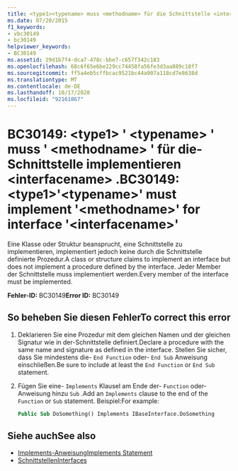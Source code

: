 ```yaml
---
title: <type1><typename> muss <methodname> für die Schnittstelle <interfacename> implementieren.
ms.date: 07/20/2015
f1_keywords:
- vbc30149
- bc30149
helpviewer_keywords:
- BC30149
ms.assetid: 29d1b7f4-dca7-478c-bbe7-c657f342c183
ms.openlocfilehash: 68c6f65e6be229cc74458fa56fe3d3aa889c18f7
ms.sourcegitcommit: ff5a4eb5cffbcac9521bc44a907a118cd7e8638d
ms.translationtype: MT
ms.contentlocale: de-DE
ms.lasthandoff: 10/17/2020
ms.locfileid: "92161867"
---
```

# <a name="bc30149-type1typename-must-implement-methodname-for-interface-interfacename"></a><span data-ttu-id="9c12f-102">BC30149: \<type1> ' \<typename> ' muss ' \<methodname> ' für die-Schnittstelle implementieren \<interfacename> .</span><span class="sxs-lookup"><span data-stu-id="9c12f-102">BC30149: \<type1>'\<typename>' must implement '\<methodname>' for interface '\<interfacename>'</span></span>

<span data-ttu-id="9c12f-103">Eine Klasse oder Struktur beansprucht, eine Schnittstelle zu implementieren, implementiert jedoch keine durch die Schnittstelle definierte Prozedur.</span><span class="sxs-lookup"><span data-stu-id="9c12f-103">A class or structure claims to implement an interface but does not implement a procedure defined by the interface.</span></span> <span data-ttu-id="9c12f-104">Jeder Member der Schnittstelle muss implementiert werden.</span><span class="sxs-lookup"><span data-stu-id="9c12f-104">Every member of the interface must be implemented.</span></span>

 <span data-ttu-id="9c12f-105">**Fehler-ID:** BC30149</span><span class="sxs-lookup"><span data-stu-id="9c12f-105">**Error ID:** BC30149</span></span>

## <a name="to-correct-this-error"></a><span data-ttu-id="9c12f-106">So beheben Sie diesen Fehler</span><span class="sxs-lookup"><span data-stu-id="9c12f-106">To correct this error</span></span>

1. <span data-ttu-id="9c12f-107">Deklarieren Sie eine Prozedur mit dem gleichen Namen und der gleichen Signatur wie in der-Schnittstelle definiert.</span><span class="sxs-lookup"><span data-stu-id="9c12f-107">Declare a procedure with the same name and signature as defined in the interface.</span></span> <span data-ttu-id="9c12f-108">Stellen Sie sicher, dass Sie mindestens die- `End Function` oder- `End Sub` Anweisung einschließen.</span><span class="sxs-lookup"><span data-stu-id="9c12f-108">Be sure to include at least the `End Function` or `End Sub` statement.</span></span>

2. <span data-ttu-id="9c12f-109">Fügen Sie eine- `Implements` Klausel am Ende der- `Function` oder-Anweisung hinzu `Sub` .</span><span class="sxs-lookup"><span data-stu-id="9c12f-109">Add an `Implements` clause to the end of the `Function` or `Sub` statement.</span></span> <span data-ttu-id="9c12f-110">Beispiel:</span><span class="sxs-lookup"><span data-stu-id="9c12f-110">For example:</span></span>

    ```vb
    Public Sub DoSomething() Implements IBaseInterface.DoSomething
    ```

## <a name="see-also"></a><span data-ttu-id="9c12f-111">Siehe auch</span><span class="sxs-lookup"><span data-stu-id="9c12f-111">See also</span></span>

- [<span data-ttu-id="9c12f-112">Implements-Anweisung</span><span class="sxs-lookup"><span data-stu-id="9c12f-112">Implements Statement</span></span>](../statements/implements-statement.md)
- [<span data-ttu-id="9c12f-113">Schnittstellen</span><span class="sxs-lookup"><span data-stu-id="9c12f-113">Interfaces</span></span>](../../programming-guide/language-features/interfaces/index.md)
